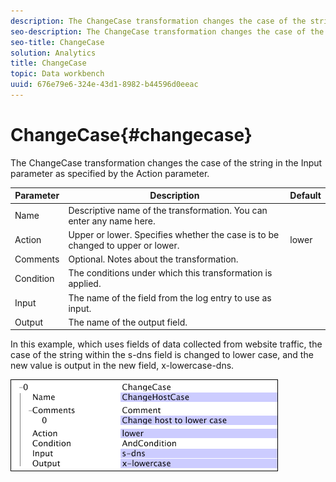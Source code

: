 ```yaml
---
description: The ChangeCase transformation changes the case of the string in the Input parameter as specified by the Action parameter.
seo-description: The ChangeCase transformation changes the case of the string in the Input parameter as specified by the Action parameter.
seo-title: ChangeCase
solution: Analytics
title: ChangeCase
topic: Data workbench
uuid: 676e79e6-324e-43d1-8982-b44596d0eeac
---
```


# ChangeCase{#changecase}

The ChangeCase transformation changes the case of the string in the Input parameter as specified by the Action parameter.

|  Parameter  | Description  | Default  |
|---|---|---|
|  Name  | Descriptive name of the transformation. You can enter any name here.  | |
|  Action  | Upper or lower. Specifies whether the case is to be changed to upper or lower.  | lower  |
|  Comments  | Optional. Notes about the transformation.  | |
|  Condition  | The conditions under which this transformation is applied.  | |
|  Input  | The name of the field from the log entry to use as input.  | |
|  Output  | The name of the output field.  | |

In this example, which uses fields of data collected from website traffic, the case of the string within the s-dns field is changed to lower case, and the new value is output in the new field, x-lowercase-dns.

![](assets/cfg_TransformationType_ChangeCase.png)

